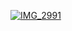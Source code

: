 [![IMG_2991](https://github.com/user-attachments/assets/b0877e70-9827-4e7e-bb07-59af458c4c8a)
](https://github.com/rogerdsaf/rogerdsaf/issues/6)
